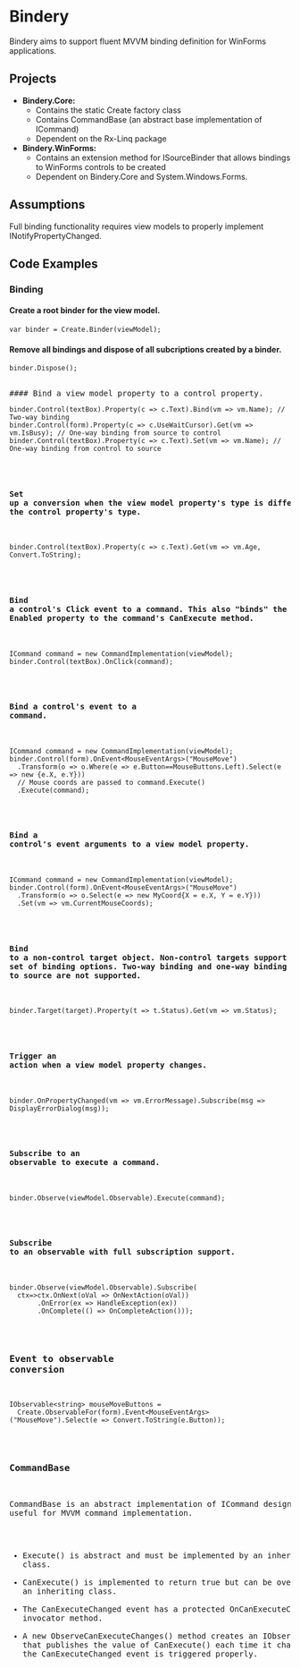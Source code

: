 Bindery
=======
Bindery aims to support fluent MVVM binding definition for WinForms applications.

Projects
--------
* **Bindery.Core:** 
  * Contains the static Create factory class 
  * Contains CommandBase (an abstract base implementation of ICommand)
  * Dependent on the Rx-Linq package
* **Bindery.WinForms:** 
  * Contains an extension method for ISourceBinder that allows bindings to WinForms controls to be created
  * Dependent on Bindery.Core and System.Windows.Forms.

Assumptions
-----------
Full binding functionality requires view models to properly implement INotifyPropertyChanged.

Code Examples
-------------
### Binding
#### Create a root binder for the view model.
<pre><code>var binder = Create.Binder(viewModel);</code></pre>

#### Remove all bindings and dispose of all subcriptions created by a binder.
<pre><code>binder.Dispose();</code><pre>

#### Bind a view model property to a control property.
<pre><code>binder.Control(textBox).Property(c => c.Text).Bind(vm => vm.Name); // Two-way binding
binder.Control(form).Property(c => c.UseWaitCursor).Get(vm => vm.IsBusy); // One-way binding from source to control
binder.Control(textBox).Property(c => c.Text).Set(vm => vm.Name); // One-way binding from control to source
</code></pre>

#### Set up a conversion when the view model property's type is different than the control property's type.
<pre><code>binder.Control(textBox).Property(c => c.Text).Get(vm => vm.Age, Convert.ToString);
</code></pre>

#### Bind a control's Click event to a command. This also "binds" the control's Enabled property to the command's CanExecute method.
<pre><code>ICommand command = new CommandImplementation(viewModel);
binder.Control(textBox).OnClick(command);
</code></pre>

#### Bind a control's event to a command.
<pre><code>ICommand command = new CommandImplementation(viewModel);
binder.Control(form).OnEvent&lt;MouseEventArgs&gt;("MouseMove")
  .Transform(o => o.Where(e => e.Button==MouseButtons.Left).Select(e => new {e.X, e.Y})) 
  // Mouse coords are passed to command.Execute()
  .Execute(command);
</code></pre>

#### Bind a control's event arguments to a view model property.
<pre><code>ICommand command = new CommandImplementation(viewModel);
binder.Control(form).OnEvent&lt;MouseEventArgs&gt;("MouseMove")
  .Transform(o => o.Select(e => new MyCoord{X = e.X, Y = e.Y}))
  .Set(vm => vm.CurrentMouseCoords);
</code></pre>

#### Bind to a non-control target object. Non-control targets support a limited set of binding options. Two-way binding and one-way binding from target to source are not supported.
<pre><code>binder.Target(target).Property(t => t.Status).Get(vm => vm.Status);</code></pre>

#### Trigger an action when a view model property changes.
<pre><code>binder.OnPropertyChanged(vm => vm.ErrorMessage).Subscribe(msg => DisplayErrorDialog(msg));</code></pre>

#### Subscribe to an observable to execute a command.
<pre><code>binder.Observe(viewModel.Observable).Execute(command);</code></pre>

#### Subscribe to an observable with full subscription support.
<pre><code>binder.Observe(viewModel.Observable).Subscribe(
  ctx=>ctx.OnNext(oVal => OnNextAction(oVal))
       .OnError(ex => HandleException(ex))
       .OnComplete(() => OnCompleteAction()));
</code></pre>

### Event to observable conversion
<pre><code>IObservable&lt;string&gt; mouseMoveButtons =
  Create.ObservableFor(form).Event&lt;MouseEventArgs&gt;("MouseMove").Select(e => Convert.ToString(e.Button));
</code></pre>

### CommandBase ###
CommandBase is an abstract implementation of ICommand designed to be useful for MVVM command implementation.

* Execute() is abstract and must be implemented by an inheriting class.
* CanExecute() is implemented to return true but can be overridden by an inheriting class.
* The CanExecuteChanged event has a protected OnCanExecuteChanged() invocator method.
* A new ObserveCanExecuteChanges() method creates an IObservable<bool> that publishes the value of CanExecute() each time it changes, assuming the CanExecuteChanged event is triggered properly.
